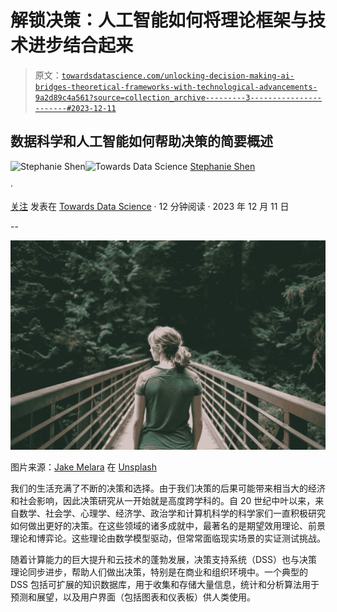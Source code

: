 # 解锁决策：人工智能如何将理论框架与技术进步结合起来

> 原文：[`towardsdatascience.com/unlocking-decision-making-ai-bridges-theoretical-frameworks-with-technological-advancements-9a2d89c4a561?source=collection_archive---------3-----------------------#2023-12-11`](https://towardsdatascience.com/unlocking-decision-making-ai-bridges-theoretical-frameworks-with-technological-advancements-9a2d89c4a561?source=collection_archive---------3-----------------------#2023-12-11)

## 数据科学和人工智能如何帮助决策的简要概述

[](https://jshen9889.medium.com/?source=post_page-----9a2d89c4a561--------------------------------)![Stephanie Shen](https://jshen9889.medium.com/?source=post_page-----9a2d89c4a561--------------------------------)[](https://towardsdatascience.com/?source=post_page-----9a2d89c4a561--------------------------------)![Towards Data Science](https://towardsdatascience.com/?source=post_page-----9a2d89c4a561--------------------------------) [Stephanie Shen](https://jshen9889.medium.com/?source=post_page-----9a2d89c4a561--------------------------------)

·

[关注](https://medium.com/m/signin?actionUrl=https%3A%2F%2Fmedium.com%2F_%2Fsubscribe%2Fuser%2F574ba7df600a&operation=register&redirect=https%3A%2F%2Ftowardsdatascience.com%2Funlocking-decision-making-ai-bridges-theoretical-frameworks-with-technological-advancements-9a2d89c4a561&user=Stephanie+Shen&userId=574ba7df600a&source=post_page-574ba7df600a----9a2d89c4a561---------------------post_header-----------) 发表在 [Towards Data Science](https://towardsdatascience.com/?source=post_page-----9a2d89c4a561--------------------------------) · 12 分钟阅读 · 2023 年 12 月 11 日 [](https://medium.com/m/signin?actionUrl=https%3A%2F%2Fmedium.com%2F_%2Fvote%2Ftowards-data-science%2F9a2d89c4a561&operation=register&redirect=https%3A%2F%2Ftowardsdatascience.com%2Funlocking-decision-making-ai-bridges-theoretical-frameworks-with-technological-advancements-9a2d89c4a561&user=Stephanie+Shen&userId=574ba7df600a&source=-----9a2d89c4a561---------------------clap_footer-----------)

--

[](https://medium.com/m/signin?actionUrl=https%3A%2F%2Fmedium.com%2F_%2Fbookmark%2Fp%2F9a2d89c4a561&operation=register&redirect=https%3A%2F%2Ftowardsdatascience.com%2Funlocking-decision-making-ai-bridges-theoretical-frameworks-with-technological-advancements-9a2d89c4a561&source=-----9a2d89c4a561---------------------bookmark_footer-----------)![](img/7acb1580e587c1e32ffde7438aaff569.png)

图片来源：[Jake Melara](https://unsplash.com/@jakemelara?utm_content=creditCopyText&utm_medium=referral&utm_source=unsplash) 在 [Unsplash](https://unsplash.com/photos/selective-focus-photography-of-woman-in-black-t-shirt-standing-on-bridge-ZDhLVO5m5iE?utm_content=creditCopyText&utm_medium=referral&utm_source=unsplash)

我们的生活充满了不断的决策和选择。由于我们决策的后果可能带来相当大的经济和社会影响，因此决策研究从一开始就是高度跨学科的。自 20 世纪中叶以来，来自数学、社会学、心理学、经济学、政治学和计算机科学的科学家们一直积极研究如何做出更好的决策。在这些领域的诸多成就中，最著名的是期望效用理论、前景理论和博弈论。这些理论由数学模型驱动，但常常面临现实场景的实证测试挑战。

随着计算能力的巨大提升和云技术的蓬勃发展，决策支持系统（DSS）也与决策理论同步进步，帮助人们做出决策，特别是在商业和组织环境中。一个典型的 DSS 包括可扩展的知识数据库，用于收集和存储大量信息，统计和分析算法用于预测和展望，以及用户界面（包括图表和仪表板）供人类使用。
